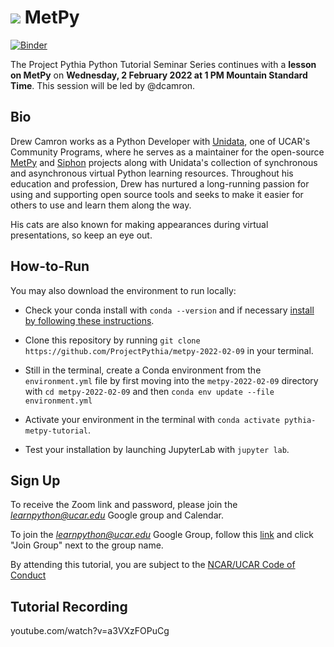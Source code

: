 # ![](https://github.com/Unidata/MetPy/raw/main/docs/_static/metpy_32x32.ico) MetPy

[![Binder](https://mybinder.org/badge_logo.svg)](https://mybinder.org/v2/gh/ProjectPythiaTutorials/metpy-2022-02-09/HEAD/)

The Project Pythia Python Tutorial Seminar Series continues with a **lesson on MetPy** on **Wednesday, 2 February 2022 at 1 PM Mountain Standard Time**. This session will be led by @dcamron.


## Bio

Drew Camron works as a Python Developer with [Unidata](https://www.unidata.ucar.edu/), one of UCAR's Community Programs, where he serves as a maintainer for the open-source [MetPy](https://github.com/Unidata/MetPy/) and [Siphon](https://github.com/Unidata/siphon/) projects along with Unidata's collection of synchronous and asynchronous virtual Python learning resources. Throughout his education and profession, Drew has nurtured a long-running passion for using and supporting open source tools and seeks to make it easier for others to use and learn them along the way.

 His cats are also known for making appearances during virtual presentations, so keep an eye out.


## How-to-Run

You may also download the environment to run locally:

- Check your conda install with `conda --version` and if necessary [install by following these instructions](https://docs.conda.io/en/latest/miniconda.html).

- Clone this repository by running `git clone https://github.com/ProjectPythia/metpy-2022-02-09` in your terminal.

- Still in the terminal, create a Conda environment from the `environment.yml` file by first moving into the `metpy-2022-02-09` directory with `cd metpy-2022-02-09` and then `conda env update --file environment.yml`

- Activate your environment in the terminal with `conda activate pythia-metpy-tutorial`.

- Test your installation by launching JupyterLab with `jupyter lab`.


## Sign Up

To receive the Zoom link and password, please join the *learnpython@ucar.edu* Google group and Calendar.

To join the *learnpython@ucar.edu* Google Group, follow this [link](https://groups.google.com/a/ucar.edu/g/learnpython/about) and click "Join Group" next to the group name.

By attending this tutorial, you are subject to the [NCAR/UCAR Code of Conduct](https://www.ucar.edu/who-we-are/ethics-integrity/codes-conduct.)


## Tutorial Recording

youtube.com/watch?v=a3VXzFOPuCg
